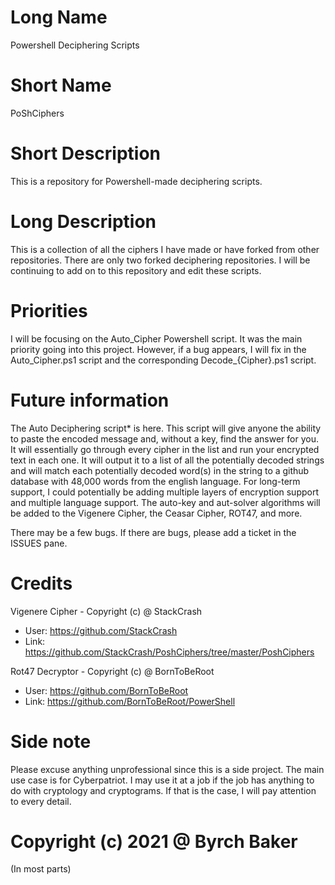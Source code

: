 # Long Name
Powershell Deciphering Scripts

# Short Name 
PoShCiphers

# Short Description
This is a repository for Powershell-made deciphering scripts. 

# Long Description
This is a collection of all the ciphers I have made or have forked from other repositories. There are only two forked deciphering repositories. I will be continuing to add on to this repository and edit these scripts. 

# Priorities
I will be focusing on the Auto_Cipher Powershell script. It was the main priority going into this project. However, if a bug appears, I will fix in the Auto_Cipher.ps1 script and the corresponding Decode_{Cipher}.ps1 script.

# Future information
The Auto Deciphering script* is here. This script will give anyone the ability to paste the encoded message and, without a key, find the answer for you. It will essentially go through every cipher in the list and run your encrypted text in each one. It will output it to a list of all the potentially decoded strings and will match each potentially decoded word(s) in the string to a github database with 48,000 words from the english language. For long-term support, I could potentially be adding multiple layers of encryption support and multiple language support. The auto-key and aut-solver algorithms will be added to the Vigenere Cipher, the Ceasar Cipher, ROT47, and more. 

There may be a few bugs. If there are bugs, please add a ticket in the ISSUES pane.

# Credits

Vigenere Cipher - Copyright (c) @ StackCrash 
 - User: https://github.com/StackCrash
 - Link: https://github.com/StackCrash/PoshCiphers/tree/master/PoshCiphers

Rot47 Decryptor - Copyright (c) @ BornToBeRoot
 - User: https://github.com/BornToBeRoot
 - Link: https://github.com/BornToBeRoot/PowerShell

# Side note

Please excuse anything unprofessional since this is a side project.
The main use case is for Cyberpatriot.
I may use it at a job if the job has anything to do with cryptology and cryptograms. 
If that is the case, I will pay attention to every detail.


# Copyright (c) 2021 @ Byrch Baker
(In most parts)

